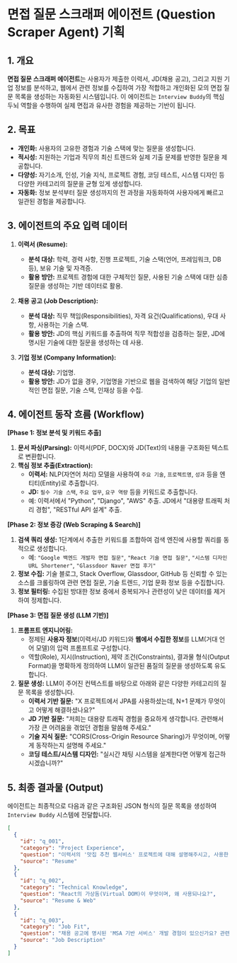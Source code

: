 # 면접 질문 스크래퍼 에이전트 (Question Scraper Agent) 기획

## 1. 개요

**면접 질문 스크래퍼 에이전트**는 사용자가 제출한 이력서, JD(채용 공고), 그리고 지원 기업 정보를 분석하고, 웹에서 관련 정보를 수집하여 가장 적합하고 개인화된 모의 면접 질문 목록을 생성하는 자동화된 시스템입니다. 이 에이전트는 `Interview Buddy`의 핵심 두뇌 역할을 수행하여 실제 면접과 유사한 경험을 제공하는 기반이 됩니다.

## 2. 목표

*   **개인화:** 사용자의 고유한 경험과 기술 스택에 맞는 질문을 생성합니다.
*   **적시성:** 지원하는 기업과 직무의 최신 트렌드와 실제 기출 문제를 반영한 질문을 제공합니다.
*   **다양성:** 자기소개, 인성, 기술 지식, 프로젝트 경험, 코딩 테스트, 시스템 디자인 등 다양한 카테고리의 질문을 균형 있게 생성합니다.
*   **자동화:** 정보 분석부터 질문 생성까지의 전 과정을 자동화하여 사용자에게 빠르고 일관된 경험을 제공합니다.

## 3. 에이전트의 주요 입력 데이터

1.  **이력서 (Resume):**
    *   **분석 대상:** 학력, 경력 사항, 진행 프로젝트, 기술 스택(언어, 프레임워크, DB 등), 보유 기술 및 자격증.
    *   **활용 방안:** 프로젝트 경험에 대한 구체적인 질문, 사용된 기술 스택에 대한 심층 질문을 생성하는 기반 데이터로 활용.

2.  **채용 공고 (Job Description):**
    *   **분석 대상:** 직무 책임(Responsibilities), 자격 요건(Qualifications), 우대 사항, 사용하는 기술 스택.
    *   **활용 방안:** JD의 핵심 키워드를 추출하여 직무 적합성을 검증하는 질문, JD에 명시된 기술에 대한 질문을 생성하는 데 사용.

3.  **기업 정보 (Company Information):**
    *   **분석 대상:** 기업명.
    *   **활용 방안:** JD가 없을 경우, 기업명을 기반으로 웹을 검색하여 해당 기업의 일반적인 면접 질문, 기술 스택, 인재상 등을 수집.

## 4. 에이전트 동작 흐름 (Workflow)

**[Phase 1: 정보 분석 및 키워드 추출]**

1.  **문서 파싱(Parsing):** 이력서(PDF, DOCX)와 JD(Text)의 내용을 구조화된 텍스트로 변환합니다.
2.  **핵심 정보 추출(Extraction):**
    *   **이력서:** NLP(자연어 처리) 모델을 사용하여 `주요 기술`, `프로젝트명`, `성과` 등을 엔티티(Entity)로 추출합니다.
    *   **JD:** `필수 기술 스택`, `주요 업무`, `요구 역량` 등을 키워드로 추출합니다.
    *   예: 이력서에서 "Python", "Django", "AWS" 추출. JD에서 "대용량 트래픽 처리 경험", "RESTful API 설계" 추출.

**[Phase 2: 정보 증강 (Web Scraping & Search)]**

1.  **검색 쿼리 생성:** 1단계에서 추출한 키워드를 조합하여 검색 엔진에 사용할 쿼리를 동적으로 생성합니다.
    *   예: `"Google 백엔드 개발자 면접 질문"`, `"React 기술 면접 질문"`, `"시스템 디자인 URL Shortener"`, `"Glassdoor Naver 면접 후기"`
2.  **정보 수집:** 기술 블로그, Stack Overflow, Glassdoor, GitHub 등 신뢰할 수 있는 소스를 크롤링하여 관련 면접 질문, 기술 트렌드, 기업 문화 정보 등을 수집합니다.
3.  **정보 필터링:** 수집된 방대한 정보 중에서 중복되거나 관련성이 낮은 데이터를 제거하여 정제합니다.

**[Phase 3: 면접 질문 생성 (LLM 기반)]**

1.  **프롬프트 엔지니어링:**
    *   정제된 **사용자 정보**(이력서/JD 키워드)와 **웹에서 수집한 정보**를 LLM(거대 언어 모델)의 입력 프롬프트로 구성합니다.
    *   역할(Role), 지시(Instruction), 제약 조건(Constraints), 결과물 형식(Output Format)을 명확하게 정의하여 LLM이 일관된 품질의 질문을 생성하도록 유도합니다.
2.  **질문 생성:** LLM이 주어진 컨텍스트를 바탕으로 아래와 같은 다양한 카테고리의 질문 목록을 생성합니다.
    *   **이력서 기반 질문:** "X 프로젝트에서 JPA를 사용하셨는데, N+1 문제가 무엇이고 어떻게 해결하셨나요?"
    *   **JD 기반 질문:** "저희는 대용량 트래픽 경험을 중요하게 생각합니다. 관련해서 가장 큰 어려움을 겪었던 경험을 말씀해 주세요."
    *   **기술 지식 질문:** "CORS(Cross-Origin Resource Sharing)가 무엇이며, 어떻게 동작하는지 설명해 주세요."
    *   **코딩 테스트/시스템 디자인:** "실시간 채팅 시스템을 설계한다면 어떻게 접근하시겠습니까?"

## 5. 최종 결과물 (Output)

에이전트는 최종적으로 다음과 같은 구조화된 JSON 형식의 질문 목록을 생성하여 `Interview Buddy` 시스템에 전달합니다.

```json
[
  {
    "id": "q_001",
    "category": "Project Experience",
    "question": "이력서의 '맛집 추천 웹서비스' 프로젝트에 대해 설명해주시고, 사용한 기술 스택을 선택한 이유를 말씀해주세요.",
    "source": "Resume"
  },
  {
    "id": "q_002",
    "category": "Technical Knowledge",
    "question": "React의 가상돔(Virtual DOM)이 무엇이며, 왜 사용되나요?",
    "source": "Resume & Web"
  },
  {
    "id": "q_003",
    "category": "Job Fit",
    "question": "채용 공고에 명시된 'MSA 기반 서비스' 개발 경험이 있으신가요? 관련 프로젝트 경험에 대해 말씀해주세요.",
    "source": "Job Description"
  }
]
```
